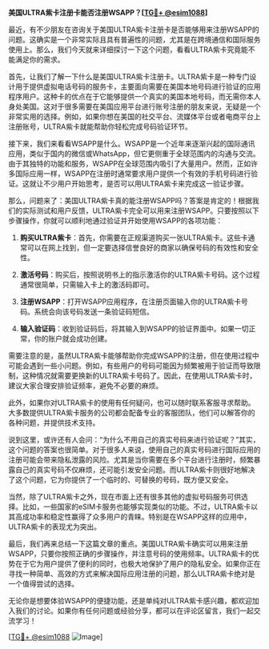 **美国ULTRA紫卡注册卡能否注册WSAPP？[[TG💪+ @esim1088](https://t.me/s/esim1088)]**

最近，有不少朋友在咨询关于美国ULTRA紫卡注册卡是否能够用来注册WSAPP的问题。这确实是一个非常实际且具有普遍性的问题，尤其是在跨境通信和国际服务使用上。那么，我们今天就来详细探讨一下这个问题，看看ULTRA紫卡究竟能不能满足你的需求。

首先，让我们了解一下什么是美国ULTRA紫卡注册卡。ULTRA紫卡是一种专门设计用于提供虚拟电话号码的服务卡，主要面向需要在美国本地号码进行验证的应用程序用户。这种卡的优点在于它能够提供一个真实的美国本地号码，而无需你本人身处美国。这对于很多需要在美国应用平台进行账号注册的朋友来说，无疑是一个非常实用的选择。例如，如果你想在美国的社交平台、流媒体平台或者电商平台上注册账号，ULTRA紫卡就能帮助你轻松完成号码验证环节。

接下来，我们来看看WSAPP是什么。WSAPP是一个近年来逐渐兴起的国际通讯应用，类似于国内的微信或WhatsApp，但它更侧重于全球范围内的沟通与交流。由于其独特的功能和服务，WSAPP在全球范围内吸引了大量用户。然而，正如许多国际应用一样，WSAPP在注册时通常要求用户提供一个有效的手机号码进行验证。这就让不少用户开始思考，是否可以用ULTRA紫卡来完成这一验证步骤。

那么，问题来了：美国ULTRA紫卡真的能注册WSAPP吗？答案是肯定的！根据我们的实际测试和用户反馈，ULTRA紫卡完全可以用来注册WSAPP。只要按照以下步骤操作，你就可以顺利地通过验证并开始使用WSAPP的各项功能：

1. **购买ULTRA紫卡**：首先，你需要在正规渠道购买一张ULTRA紫卡。这些卡通常可以在网上找到，但一定要选择信誉良好的商家以确保号码的有效性和安全性。

2. **激活号码**：购买后，按照说明书上的指示激活你的ULTRA紫卡号码。这个过程通常很简单，只需输入卡上的激活码即可。

3. **注册WSAPP**：打开WSAPP应用程序，在注册页面输入你的ULTRA紫卡号码。系统会向该号码发送一条验证码短信。

4. **输入验证码**：收到验证码后，将其输入到WSAPP的验证界面中。如果一切正常，你的账户就会成功创建。

需要注意的是，虽然ULTRA紫卡能够帮助你完成WSAPP的注册，但在使用过程中可能会遇到一些小问题。例如，有些用户的号码可能因为频繁被用于验证而导致限制，这种情况就需要更换新的ULTRA紫卡号码了。因此，在使用ULTRA紫卡时，建议大家合理安排验证频率，避免不必要的麻烦。

此外，如果你对ULTRA紫卡的使用有任何疑问，也可以随时联系客服寻求帮助。大多数提供ULTRA紫卡服务的公司都会配备专业的客服团队，他们可以解答你的各种问题，并提供技术支持。

说到这里，或许还有人会问：“为什么不用自己的真实号码来进行验证呢？”其实，这个问题的答案也很简单。对于很多人来说，使用自己的真实号码进行国际应用的注册可能会带来隐私泄露的风险。尤其是当你需要在多个平台进行注册时，频繁暴露自己的真实号码不仅麻烦，还可能引发安全问题。而ULTRA紫卡则很好地解决了这个问题，它为你提供了一个临时的、可替换的号码，既方便又安全。

当然，除了ULTRA紫卡之外，现在市面上还有很多其他的虚拟号码服务可供选择。比如，一些国家的eSIM卡服务也能够实现类似的功能。不过，ULTRA紫卡以其高成功率和稳定性赢得了众多用户的青睐。特别是在WSAPP这样的应用中，ULTRA紫卡的表现尤为突出。

最后，我们再来总结一下这篇文章的重点。美国ULTRA紫卡确实可以用来注册WSAPP，只要你按照正确的步骤操作，并注意号码的使用频率。ULTRA紫卡的优势在于它为用户提供了便利的同时，也极大地保护了用户的隐私安全。如果你正在寻找一种简单、高效的方式来解决国际应用注册的问题，那么ULTRA紫卡绝对是一个值得尝试的选择。

无论你是想要体验WSAPP的便捷功能，还是单纯对ULTRA紫卡感兴趣，都欢迎加入我们的讨论。如果你有任何问题或经验分享，都可以在评论区留言，我们一起交流学习！

[[TG💪+ @esim1088](https://t.me/s/esim1088) ![Image](https://i.postimg.cc/4NQfJmqS/Snipaste-2025-05-13-00-14-12.png)]